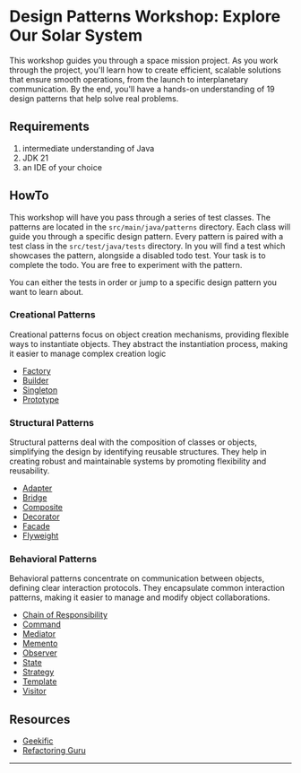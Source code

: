 # Design Patterns Workshop: Explore Our Solar System

This workshop guides you through a space mission project. As you work through the project, you'll learn how to create efficient, scalable
solutions that ensure smooth operations, from the launch to interplanetary communication. By the end, you'll have a hands-on understanding
of 19 design patterns that help solve real problems.

## Requirements

1. intermediate understanding of Java
2. JDK 21
3. an IDE of your choice

## HowTo

This workshop will have you pass through a series of test classes. The patterns are located in the `src/main/java/patterns` directory.
Each class will guide you through a specific design pattern. Every pattern is paired with a test class in the `src/test/java/tests`
directory. In you will find a test which showcases the pattern, alongside a disabled todo test. Your task is to complete the todo. You are
free to experiment with the pattern.

You can either the tests in order or jump to a specific design pattern you want to learn about.

### Creational Patterns

Creational patterns focus on object creation mechanisms, providing flexible ways to instantiate objects. They abstract the instantiation
process, making it easier to manage complex creation logic

- [Factory](src/test/java/tests/creational/FactoryTest.java)
- [Builder](src/test/java/tests/creational/BuilderTest.java)
- [Singleton](src/test/java/tests/creational/SingletonTest.java)
- [Prototype](src/test/java/tests/creational/PrototypeTest.java)

### Structural Patterns

Structural patterns deal with the composition of classes or objects, simplifying the design by identifying reusable structures. They help in
creating robust and maintainable systems by promoting flexibility and reusability.

- [Adapter](src/test/java/tests/structural/AdapterTest.java)
- [Bridge](src/test/java/tests/structural/BridgeTest.java)
- [Composite](src/test/java/tests/structural/CompositeTest.java)
- [Decorator](src/test/java/tests/structural/DecoratorTest.java)
- [Facade](src/test/java/tests/structural/FacadeTest.java)
- [Flyweight](src/test/java/tests/structural/FlyweightTest.java)

### Behavioral Patterns

Behavioral patterns concentrate on communication between objects, defining clear interaction protocols. They encapsulate common interaction
patterns, making it easier to manage and modify object collaborations.

- [Chain of Responsibility](src/test/java/tests/behavioural/ResponsibilityChainTest.java)
- [Command](src/test/java/tests/behavioural/CommandTest.java)
- [Mediator](src/test/java/tests/behavioural/MediatorTest.java)
- [Memento](src/test/java/tests/behavioural/MementoTest.java)
- [Observer](src/test/java/tests/behavioural/ObserverTest.java)
- [State](src/test/java/tests/behavioural/StateTest.java)
- [Strategy](src/test/java/tests/behavioural/StrategyTest.java)
- [Template](src/test/java/tests/behavioural/TemplateTest.java)
- [Visitor](src/test/java/tests/behavioural/VisitorTest.java)

## Resources

- [Geekific](https://youtube.com/playlist?list=PLlsmxlJgn1HJpa28yHzkBmUY-Ty71ZUGc&si=0PgkVld96VvYrPUS)
- [Refactoring Guru](https://refactoring.guru/design-patterns)
---